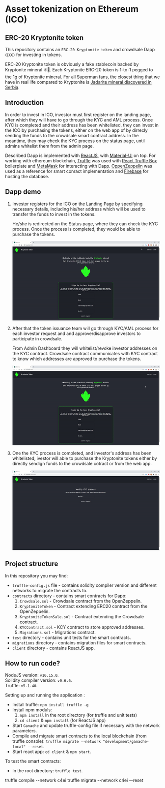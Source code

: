 # Asset tokenization on Ethereum (ICO)

## ERC-20 Kryptonite token
This repository contains an `ERC-20 Kryptonite token` and crowdsale Dapp (`ICO`) for investing in tokens.

ERC-20 Kryptonite token is obviously a fake stablecoin backed by Kryptonite mineral ✳️💎. Each Kryptonite ERC-20 token is 1-to-1 pegged to the 1g of Kryptonite mineral.
For all Superman fans, the closest thing that we have in real life compared to Kryptonite is [Jadarite mineral discovered in Serbia](https://en.wikipedia.org/wiki/Jadarite).


## Introduction
In order to invest in ICO, investor must first register on the landing page, after which they will have to go through the KYC and AML process. Once KYC is completed and their address has been whitelisted, they can invest in the ICO by purchasing the tokens, either on the web app of by dirrecly sending the funds to the crowdsale smart contract address. In the meantime, they may check the KYC process on the status page, until admins whitelist them from the admin page.

Described Dapp is implemented with [ReactJS](https://reactjs.org/), with [Material-UI](https://material-ui.com/) on top. For working with ethereum blockchain, [Truffle](https://www.trufflesuite.com/truffle) was used with [React Truffle Box](https://www.trufflesuite.com/boxes/react) boilerplate and [MetaMask](https://metamask.io/) for interacting with Dapp. [OppenZeppelin](https://openzeppelin.com/contracts/) was used as a reference for smart conract implementation and [Firebase](https://firebase.google.com/) for hosting the database.

## Dapp demo

1. Investor registers for the ICO on the Landing Page by specifying necessary details, including his/her address which will be used to transfer the funds to invest in the tokens. 

   He/she is redirected on the Status page, where they can check the KYC process. Once the process is completed, they would be able to purchase the tokens.

   ![Landing Page - Signup](./demo/Signup.gif)

2. After that the token issuance team will go through KYC/AML process for each investor request and and approve/disapprove investors to participate in crowdsale.

   From Admin Dashboard they will whitelist/revoke investor addresses on the KYC contract. Crowdsale contract communicates with KYC contract to know which addresses are approved to purchase the tokens.

   ![Admin Dashboard - KYC Approvac](./demo/KYC.gif)

3. One the KYC process is completed, and investor's address has been whitelisted, ivestor will able to purchase the Kryptonite tokens either by directly sendign funds to the crowdsale cotract or from the web app.

   ![Status Page - Buy Tokens](./demo/BuyTokens.gif)

## Project structure
In this repository you may find:
- `truffle-config.js` file - contains solidity compiler version and different networks to migrate the contracts to.
- `contracts` directory - contains smart contracts for Dapp: 
  1. `Crowdsale.sol` - Crowdsale contract from the OpenZeppelin.
  2. `KryptoniteToken` - Contract extending ERC20 contract from the OpenZeppelin.
  3. `KryptoniteTokenSale.sol` - Contract extending the Crowdsale contract.
  4. `KYCContract.sol` - KCY contract to store approved addresses.
  5. `Migrations.sol` - Migrations contract.
- `test` directory - contains unit tests for the smart contracts.
- `migrations` directory - contains migration files for smart contracts.
- `client` directory - contains ReactJS app.
 
## How to run code?

NodeJS version: `v10.15.0`.  
Solidity compiler version: `v0.6.6`.  
Truffle: `v5.1.40`.

Setting up and running the application :
- Install truffle:  `npm install truffle -g`
- Install npm moduls: 
  1. `npm install` in the root directory (for truffle and unit tests)
  2. `cd client` & `npm install` (for ReactJS app)
- Start `Ganache` and update truffle-config file if necessary with the network parameters.
- Compile and migrate smart contracts to the local blockchain (from truffle console): `truffle migrate --network "development/ganache-local" --reset`.
- Start react app: `cd client` & `npm start`.

To test the smart contracts:
- In the root directory: `truffle test`.


truffle compile --network c4ei
truffle migrate --network c4ei --reset